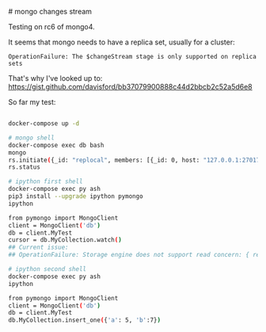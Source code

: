 
# mongo changes stream

Testing on rc6 of mongo4.

It seems that mongo needs to have a replica set, usually for a cluster:
```
OperationFailure: The $changeStream stage is only supported on replica sets
```

That's why I've looked up to:
https://gist.github.com/davisford/bb37079900888c44d2bbcb2c52a5d6e8

So far my test:

```bash

docker-compose up -d

# mongo shell
docker-compose exec db bash
mongo
rs.initiate({_id: "replocal", members: [{_id: 0, host: "127.0.0.1:27017"}] })
rs.status

# ipython first shell
docker-compose exec py ash
pip3 install --upgrade ipython pymongo
ipython

from pymongo import MongoClient
client = MongoClient('db')
db = client.MyTest
cursor = db.MyCollection.watch()
## Current issue: 
## OperationFailure: Storage engine does not support read concern: { readConcern: { level: "majority" } }

# ipython second shell
docker-compose exec py ash
ipython

from pymongo import MongoClient
client = MongoClient('db')
db = client.MyTest
db.MyCollection.insert_one({'a': 5, 'b':7})
```

